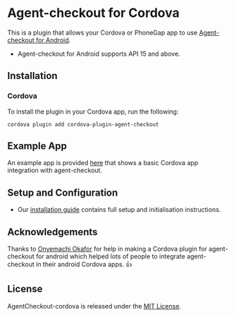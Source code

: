 
# Agent-checkout for Cordova

This is a plugin that allows your Cordova or PhoneGap app to use [Agent-checkout for Android](https://github.com/intercom/intercom-android).

* Agent-checkout for Android supports API 15 and above.

## Installation

### Cordova

To install the plugin in your Cordova app, run the following:
```script
cordova plugin add cordova-plugin-agent-checkout
```

## Example App

An example app is provided [here](https://github.com/rayjadore/cordova-agentCheckout/tree/master/Example) that shows a basic Cordova app integration with agent-checkout.

## Setup and Configuration

* Our [installation guide](https://developer.shoptopup.com/docs//cordova-phonegap-installation) contains full setup and initialisation instructions.


## Acknowledgements

Thanks to [Onyemachi Okafor](https://github.com/peerwaya) for help in making a Cordova plugin for agent-checkout for android which helped lots of people to integrate agent-checkout in their android Cordova apps. 👍

## License

AgentCheckout-cordova is released under the [MIT License](http://www.opensource.org/licenses/MIT).
